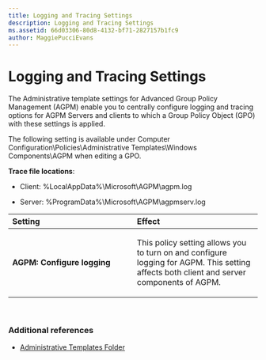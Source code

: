 ```yaml
---
title: Logging and Tracing Settings
description: Logging and Tracing Settings
ms.assetid: 66d03306-80d8-4132-bf71-2827157b1fc9
author: MaggiePucciEvans
---
```


# Logging and Tracing Settings


The Administrative template settings for Advanced Group Policy Management (AGPM) enable you to centrally configure logging and tracing options for AGPM Servers and clients to which a Group Policy Object (GPO) with these settings is applied.

The following setting is available under Computer Configuration\\Policies\\Administrative Templates\\Windows Components\\AGPM when editing a GPO.

**Trace file locations**:

-   Client: %LocalAppData%\\Microsoft\\AGPM\\agpm.log

-   Server: %ProgramData%\\Microsoft\\AGPM\\agpmserv.log

<table>
<colgroup>
<col width="50%" />
<col width="50%" />
</colgroup>
<thead>
<tr class="header">
<th align="left">Setting</th>
<th align="left">Effect</th>
</tr>
</thead>
<tbody>
<tr class="odd">
<td align="left"><p><strong>AGPM: Configure logging</strong></p></td>
<td align="left"><p>This policy setting allows you to turn on and configure logging for AGPM. This setting affects both client and server components of AGPM.</p></td>
</tr>
</tbody>
</table>

 

### Additional references

-   [Administrative Templates Folder](administrative-templates-folder-agpm40.md)

 

 





